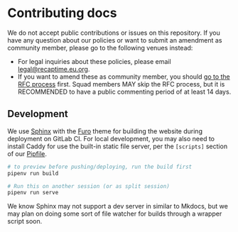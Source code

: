 # Contributing docs

We do not accept public contributions or issues on this repository. If you have
any question about our policies or want to submit an amendment as community
member, please go to the following venues instead:

* For legal inquiries about these policies, please email <legal@recaptime.eu.org>.
* If you want to amend these as community member, you should [go to the RFC process][rfc]
  first. Squad members MAY skip the RFC process, but it is RECOMMENDED to have a public
  commenting period of at least 14 days.

[rfc]: https://mau.dev/recaptime-dev/rtsips

## Development

We use [Sphinx] with the [Furo] theme for building the website during deployment on GitLab CI.
For local development, you may also need to install Caddy for use the built-in static file
server, per the `[scripts]` section of our [Pipfile](./Pipfile).

[Sphinx]: https://www.sphinx-doc.org/
[Furo]: https://pradyunsg.me/furo/

```bash
# to preview before pushing/deploying, run the build first
pipenv run build

# Run this on another session (or as split session)
pipenv run serve
```

We know Sphinx may not support a dev server in similar to Mkdocs, but
we may plan on doing some sort of file watcher for builds through a
wrapper script soon.
